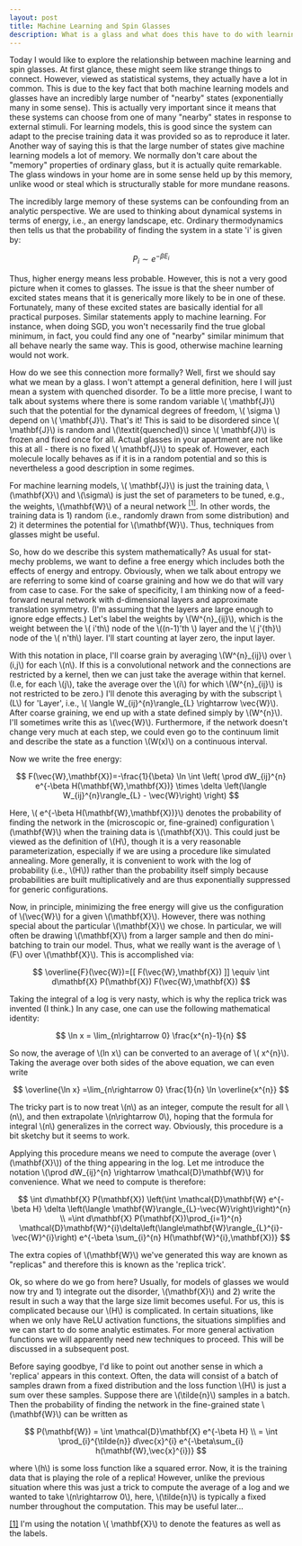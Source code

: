 ```yaml
---
layout: post
title: Machine Learning and Spin Glasses
description: What is a glass and what does this have to do with learning?
---
```


Today I would like to explore the relationship between machine learning and spin glasses.  At first glance, these might seem like strange things to connect.  However, viewed as statistical systems, they actually have a lot in common.  This is due to the key fact that both machine learning models and glasses have an incredibly large number of "nearby" states (exponentially many in some sense).  This is actually very important since it means that these systems can choose from one of many "nearby" states in response to external stimuli.  For learning models, this is good since the system can adapt to the precise training data it was provided so as to reproduce it later.  Another way of saying this is that the large number of states give machine learning models a lot of memory.  We normally don't care about the "memory" properties of ordinary glass, but it is actually quite remarkable.  The glass windows in your home are in some sense held up by this memory, unlike wood or steal which is structurally stable for more mundane reasons.  

The incredibly large memory of these systems can be confounding from an analytic perspective.  We are used to thinking about dynamical systems in terms of energy, i.e., an energy landscape, etc.  Ordinary thermodynamics then tells us that the probability of finding the system in a state 'i' is given by:

<!-- <div lang="latex">
\begingroup -->
$$
P_{i} \sim e^{-\beta E_{i}}
$$
<!-- \endgroup
</div> -->

Thus, higher energy means less probable. However, this is not a very good picture when it comes to glasses.  The issue is that the sheer number of excited states means that it is generically more likely to be in one of these.  Fortunately, many of these excited states are basically idential for all practical purposes.  Similar statements apply to machine learning.  For instance, when doing SGD, you won't necessarily find the true global minimum, in fact, you could find any one of "nearby" similar minimum that all behave nearly the same way.   This is good, otherwise machine learning would not work.

<p>
How do we see this connection more formally?  Well, first we should say what we mean by a glass.  I won't attempt a general definition, here I will just mean a system with quenched disorder.  To be a little more precise, I want to talk about systems where there is some random variable \( \mathbf{J}\) such that the potential for the dynamical degrees of freedom, \( \sigma \) depend on \( \mathbf{J}\).  That's it!  This is said to be disordered since \( \mathbf{J}\) is random and \(\textit{quenched}\) since \( \mathbf{J}\) is frozen and fixed once for all.  Actual glasses in your apartment are not like this at all - there is no fixed \( \mathbf{J}\) to speak of.  However, each molecule locally behaves as if it is in a random potential and so this is nevertheless a good description in some regimes.
</p>

<p id="return_xnote">
For machine learning models, \( \mathbf{J}\) is just the training data, \(\mathbf{X}\) and \(\sigma\) is just the set of parameters to be tuned, e.g., the weights, \(\mathbf{W}\) of a neural network <a href="#xnote"><sup>[1]</sup></a>.  In other words, the training data is 1) random (i.e., randomly drawn from some distribution) and 2) it determines the potential for \(\mathbf{W}\).  Thus, techniques from glasses might be useful.
</p>

<p>So, how do we describe this system mathematically?  As usual for stat-mechy problems, we want to define a free energy which includes both the effects of energy and entropy.  Obviously, when we talk about entropy we are referring to some kind of coarse graining and how we do that will vary from case to case.  For the sake of specificity, I am thinking now of a feed-forward neural network with d-dimensional layers and approximate translation symmetry.  (I'm assuming that the layers are large enough to ignore edge effects.)  Let's label the weights by \(W^{n}_{ij}\), which is the weight between the \( i'th\) node of the \((n-1)'th \) layer and the \( j'{th}\) node of the \( n'th\) layer.  I'll start counting at layer zero, the input layer. </p>

<p> With this notation in place, I'll coarse grain by averaging \(W^{n}_{ij}\) over \(i,j\) for each \(n\).  If this is a convolutional network and the connections are restricted by a kernel, then we can just take the average within that kernel.  (I.e, for each \(j\), take the average over the \(i\) for which \(W^{n}_{ij}\) is not restricted to be zero.)  I'll denote this averaging by with the subscript \(L\) for 'Layer', i.e.,  \( \langle W_{ij}^{n}\rangle_{L} \rightarrow \vec{W}\). After coarse graining, we end up with a state defined simply by \(W^{n}\).  I'll sometimes write this as \(\vec{W}\).  Furthermore, if the network doesn't change very much at each step, we could even go to the continuum limit and describe the state as a function \(W(x)\) on a continuous interval.  </p>

Now we write the free energy:

$$
F(\vec{W},\mathbf{X})=-\frac{1}{\beta} \ln \int \left( \prod dW_{ij}^{n} e^{-\beta H(\mathbf{W},\mathbf{X})} \times   \delta \left(\langle W_{ij}^{n}\rangle_{L} - \vec{W}\right) \right)
$$

<p> Here, \( e^{-\beta H(\mathbf{W},\mathbf{X})}\) denotes the probability of finding the network in the (microscopic or, fine-grained) configuration \(\mathbf{W}\) when the training data is \(\mathbf{X}\).   This could just be viewed as the definition of \(H\), though it is a very reasonable parameterization, especially if we are using a procedure like simulated annealing.  More generally, it is convenient to work with the log of probability (i.e., \(H\)) rather than the probability itself simply because probabilities are built multiplicatively and are thus exponentially suppressed for generic configurations.  </p>

<p>Now, in principle, minimizing the free energy will give us the configuration of \(\vec{W}\) for a given \(\mathbf{X}\).  However, there was nothing special about the particular \(\mathbf{X}\) we chose.  In particular, we will often be drawing \(\mathbf{X}\) from a larger sample and then do mini-batching to train our model.  Thus, what we really want is the average of \(F\) over \(\mathbf{X}\).  This is accomplished via:</p>

$$
\overline{F}(\vec{W})=[[ F(\vec{W},\mathbf{X}) ]] \equiv \int d\mathbf{X} P(\mathbf{X}) F(\vec{W},\mathbf{X})
$$

Taking the integral of a log is very nasty, which is why the replica trick was invented (I think.)  In any case, one can use the following mathematical identity:

$$
\ln x = \lim_{n\rightarrow 0} \frac{x^{n}-1}{n}
$$

<p>So now, the average of \(ln x\) can be converted to an average of \( x^{n}\).  Taking the average over both sides of the above equation, we can even write  </p>

$$
\overline{\ln x} =\lim_{n\rightarrow 0} \frac{1}{n} \ln \overline{x^{n}}
$$

<p>The tricky part is to now treat \(n\) as an integer, compute the result for all \(n\), and then extrapolate \(n\rightarrow 0\), hoping that the formula for integral \(n\) generalizes in the correct way.  Obviously, this procedure is a bit sketchy but it seems to work.</p>  

<p> Applying this procedure means we need to compute the average (over \(\mathbf{X}\)) of the thing appearing in the log.  Let me introduce the notation \(\prod dW_{ij}^{n} \rightarrow \mathcal{D}\mathbf{W}\) for convenience.  What we need to compute is therefore:
</p>

$$
\int d\mathbf{X} P(\mathbf{X}) \left(\int \mathcal{D}\mathbf{W} e^{-\beta H} \delta \left(\langle \mathbf{W}\rangle_{L}-\vec{W}\right)\right)^{n}
\\
=\int d\mathbf{X} P(\mathbf{X})\prod_{i=1}^{n} \mathcal{D}\mathbf{W}^{i}\delta\left(\langle\mathbf{W}\rangle_{L}^{i}-\vec{W}^{i}\right) e^{-\beta \sum_{i}^{n} H(\mathbf{W}^{i},\mathbf{X})}
$$

<p>The extra copies of \(\mathbf{W}\) we've generated this way are known as "replicas" and therefore this is known as the 'replica trick'.</p>

<p>Ok, so where do we go from here?  Usually, for models of glasses we would now try and 1) integrate out the disorder, \(\mathbf{X}\) and 2) write the result in such a way that the large size limit becomes useful.  For us, this is complicated because our \(H\) is complicated.  In certain situations, like when we only have ReLU activation functions, the situations simplifies and we can start to do some analytic estimates.  For more general activation functions we will apparently need new techniques to proceed.  This will be discussed in a subsequent post. </p>

<p> Before saying goodbye, I'd like to point out another sense in which a 'replica' appears in this context.  Often, the data will consist of a batch of samples drawn from a fixed distribution and the loss function \(H\) is just a sum over these samples.  Suppose there are \(\tilde{n}\) samples in a batch.  Then the probability of finding the network in the fine-grained state \(\mathbf{W}\) can be written as </p>

$$
P(\mathbf{W}) = \int \mathcal{D}\mathbf{X}  e^{-\beta H}
\\
= \int \prod_{i}^{\tilde{n}} d\vec{x}^{i} e^{-\beta\sum_{i} h(\mathbf{W},\vec{x}^{i})}
$$

<p>where \(h\) is some loss function like a squared error.  Now, it is the training data that is playing the role of a replica!  However, unlike the previous situation where this was just a trick to compute the average of a log and we wanted to take \(n\rightarrow 0\), here, \(\tilde{n}\) is typically a fixed number throughout the computation. This may be useful later...</p>

<p id="xnote"><a href="#return_xnote">[1]</a> I'm using the notation \( \mathbf{X}\) to denote the features as well as the labels.</p>
<!-- $$
 \text{Score}_{u a} = N_{a} A_{u}+b_{u}
$$ -->

